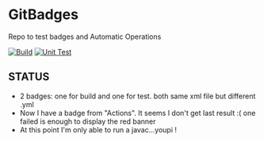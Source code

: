 # GitBadges
Repo to test badges and Automatic Operations

[![Build](https://github.com/flochocinco/GitBadges/actions/workflows/javabuild.yml/badge.svg)](https://github.com/flochocinco/GitBadges/actions/workflows/javabuild.yml)
[![Unit Test](https://github.com/flochocinco/GitBadges/actions/workflows/default.yml/badge.svg)](https://github.com/flochocinco/GitBadges/actions/workflows/default.yml)

## STATUS
* 2 badges: one for build and one for test. both same xml file but different .yml
* Now I have a badge from "Actions". It seems I don't get last result :( one failed is enough to display the red banner
* At this point I'm only able to run a javac...youpi !
 
